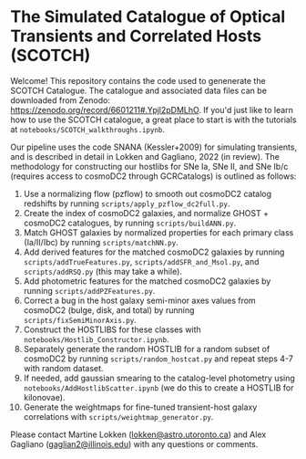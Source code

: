 # The Simulated Catalogue of Optical Transients and Correlated Hosts (SCOTCH)
Welcome! This repository contains the code used to genenerate the SCOTCH Catalogue. The catalogue and associated data files can be downloaded from Zenodo: https://zenodo.org/record/6601211#.Ypjl2pDMLhO. If you'd just like to learn how to use the SCOTCH catalogue, a great place to start is with the tutorials at `notebooks/SCOTCH_walkthroughs.ipynb`. 

Our pipeline uses the code SNANA (Kessler+2009) for simulating transients, and is described in detail in Lokken and Gagliano, 2022 (in review). The methodology for constructing our hostlibs for SNe Ia, SNe II, and SNe Ib/c (requires access to cosmoDC2 through GCRCatalogs) is outlined as follows:

1. Use a normalizing flow (pzflow) to smooth out cosmoDC2 catalog redshifts by running `scripts/apply_pzflow_dc2full.py`.
2. Create the index of cosmoDC2 galaxies, and normalize GHOST + cosmoDC2 catalogues, by running `scripts/buildANN.py`.
3. Match GHOST galaxies by normalized properties for each primary class (Ia/II/Ibc) by running `scripts/matchNN.py`.
4. Add derived features for the matched cosmoDC2 galaxies by running `scripts/addTrueFeatures.py`, `scripts/addSFR_and_Msol.py`, and `scripts/addRSQ.py` (this may take a while).
5. Add photometric features for the matched cosmoDC2 galaxies by running `scripts/addPZFeatures.py`.
6. Correct a bug in the host galaxy semi-minor axes values from cosmoDC2 (bulge, disk, and total) by running `scripts/fixSemiMinorAxis.py`.
7. Construct the HOSTLIBS for these classes with `notebooks/Hostlib_Constructor.ipynb`.
8. Separately generate the random HOSTLIB for a random subset of cosmoDC2 by running `scripts/random_hostcat.py` and repeat steps 4-7 with random dataset. 
9. If needed, add gaussian smearing to the catalog-level photometry using `notebooks/AddHostlibScatter.ipynb` (we do this to create a HOSTLIB for kilonovae).
10. Generate the weightmaps for fine-tuned transient-host galaxy correlations with `scripts/weightmap_generator.py`.


Please contact Martine Lokken (lokken@astro.utoronto.ca) and Alex Gagliano (gaglian2@illinois.edu) with any questions or comments.
